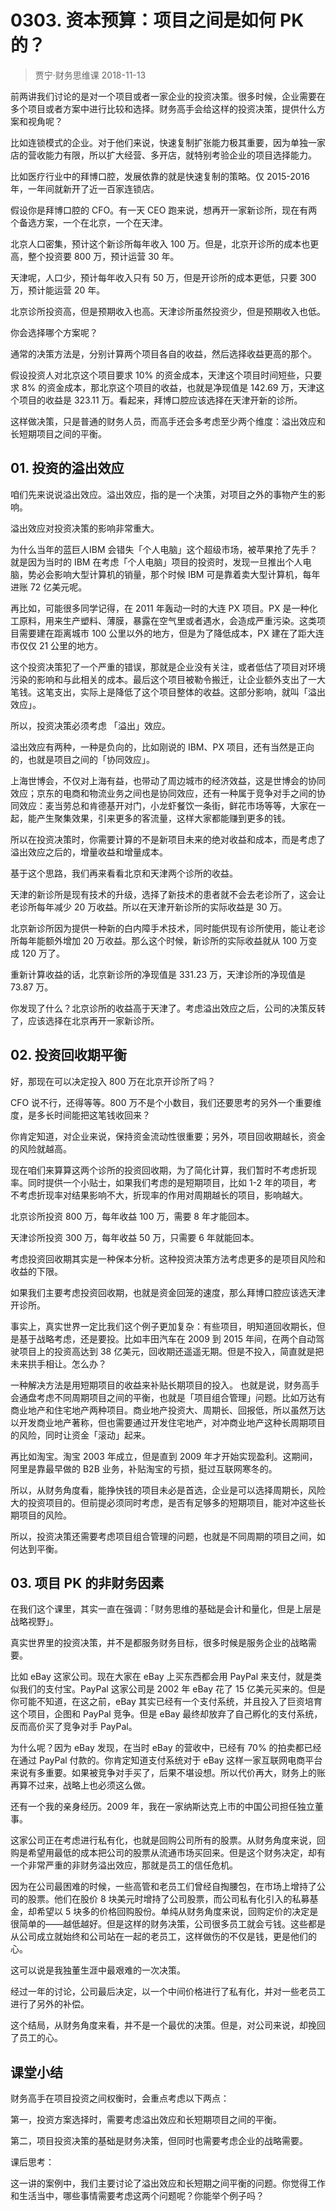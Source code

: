 # 0303. 资本预算：项目之间是如何 PK 的？
> 贾宁·财务思维课
2018-11-13

前两讲我们讨论的是对一个项目或者一家企业的投资决策。很多时候，企业需要在多个项目或者方案中进行比较和选择。财务高手会给这样的投资决策，提供什么方案和视角呢？

比如连锁模式的企业。对于他们来说，快速复制扩张能力极其重要，因为单独一家店的营收能力有限，所以扩大经营、多开店，就特别考验企业的项目选择能力。

比如医疗行业中的拜博口腔，发展依靠的就是快速复制的策略。仅 2015-2016 年，一年间就新开了近一百家连锁店。

假设你是拜博口腔的 CFO。有一天 CEO 跑来说，想再开一家新诊所，现在有两个备选方案，一个在北京，一个在天津。

北京人口密集，预计这个新诊所每年收入 100 万。但是，北京开诊所的成本也更高，整个投资要 800 万，预计运营 30 年。

天津呢，人口少，预计每年收入只有 50 万，但是开诊所的成本更低，只要 300 万，预计能运营 20 年。

北京诊所投资高，但是预期收入也高。天津诊所虽然投资少，但是预期收入也低。

你会选择哪个方案呢？

通常的决策方法是，分别计算两个项目各自的收益，然后选择收益更高的那个。

假设投资人对北京这个项目要求 10% 的资金成本，天津这个项目时间短些，只要求 8% 的资金成本，那北京这个项目的收益，也就是净现值是 142.69 万，天津这个项目的收益是 323.11 万。看起来，拜博口腔应该选择在天津开新的诊所。

这样做决策，只是普通的财务人员，而高手还会多考虑至少两个维度：溢出效应和长短期项目之间的平衡。

## 01. 投资的溢出效应

咱们先来说说溢出效应。溢出效应，指的是一个决策，对项目之外的事物产生的影响。

溢出效应对投资决策的影响非常重大。

为什么当年的蓝巨人IBM 会错失「个人电脑」这个超级市场，被苹果抢了先手？就是因为当时的 IBM 在考虑「个人电脑」项目的投资时，发现一旦推出个人电脑，势必会影响大型计算机的销量，那个时候 IBM 可是靠着卖大型计算机，每年进账 72 亿美元呢。

再比如，可能很多同学记得，在 2011 年轰动一时的大连 PX 项目。PX 是一种化工原料，用来生产塑料、薄膜，暴露在空气里或者遇水，会造成严重污染。这类项目需要建在距离城市 100 公里以外的地方，但是为了降低成本，PX 建在了距大连市仅仅 21 公里的地方。

这个投资决策犯了一个严重的错误，那就是企业没有关注，或者低估了项目对环境污染的影响和与此相关的成本。最后这个项目被勒令搬迁，让企业额外支出了一大笔钱。这笔支出，实际上是降低了这个项目整体的收益。这部分影响，就叫「溢出效应」。

所以，投资决策必须考虑 「溢出」效应。

溢出效应有两种，一种是负向的，比如刚说的 IBM、PX 项目，还有当然是正向的，也就是项目之间的「协同效应」。

上海世博会，不仅对上海有益，也带动了周边城市的经济效益，这是世博会的协同效应；京东的电商和物流业务之间也是协同效应，还有一种属于竞争对手之间的协同效应：麦当劳总和肯德基开对门，小龙虾餐饮一条街，鲜花市场等等，大家在一起，能产生聚集效果，引来更多的客流量，这样大家都能赚到更多的钱。

所以在投资决策时，你需要计算的不是新项目未来的绝对收益和成本，而是考虑了溢出效应之后的，增量收益和增量成本。

基于这个思路，我们再来看看北京和天津两个诊所的收益。

天津的新诊所是现有技术的升级，选择了新技术的患者就不会去老诊所了，这会让老诊所每年减少 20 万收益。所以在天津开新诊所的实际收益是 30 万。

北京新诊所因为提供一种新的白内障手术技术，同时能供现有诊所使用，能让老诊所每年能额外增加 20 万收益。那么这个时候，新诊所的实际收益就从 100 万变成 120 万了。

重新计算收益的话，北京新诊所的净现值是 331.23 万，天津诊所的净现值是 73.87 万。

你发现了什么？北京诊所的收益高于天津了。考虑溢出效应之后，公司的决策反转了，应该选择在北京再开一家新诊所。

## 02. 投资回收期平衡

好，那现在可以决定投入 800 万在北京开诊所了吗？

CFO 说不行，还得等等。800 万不是个小数目，我们还要思考的另外一个重要维度，是多长时间能把这笔钱收回来？

你肯定知道，对企业来说，保持资金流动性很重要；另外，项目回收期越长，资金的风险就越高。

现在咱们来算算这两个诊所的投资回收期，为了简化计算，我们暂时不考虑折现率。同时提供一个小贴士，如果我们考虑的是短期项目，比如 1-2 年的项目，考不考虑折现率对结果影响不大，折现率的作用对周期越长的项目，影响越大。

北京诊所投资 800 万，每年收益 100 万，需要 8 年才能回本。

天津诊所投资 300 万，每年收益 50 万，只需要 6 年就能回本。

考虑投资回收期其实是一种保本分析。这种投资决策方法考虑更多的是项目风险和收益的下限。

如果我们主要考虑投资回收期，也就是资金回笼的速度，那么拜博口腔应该选天津开诊所。

事实上，真实世界一定比我们这个例子更加复杂：有些项目，明知道回收期长，但是基于战略考虑，还是要投。比如丰田汽车在 2009 到 2015 年间，在两个自动驾驶项目上的投资高达到 38 亿美元，回收期还遥遥无期。但是不投入，简直就是把未来拱手相让。怎么办？

一种解决方法是用短期项目的收益来补贴长期项目的投入。 也就是说，财务高手会通盘考虑不同周期项目之间的平衡，也就是「项目组合管理」问题。比如万达有商业地产和住宅地产两种项目。商业地产投资大、周期长、回报低，所以虽然万达以开发商业地产著称，但也需要通过开发住宅地产，对冲商业地产这种长周期项目的风险，同时让资金「滚动」起来。

再比如淘宝。淘宝 2003 年成立，但是直到 2009 年才开始实现盈利。这期间，阿里是靠最早做的 B2B 业务，补贴淘宝的亏损，挺过互联网寒冬的。

所以，从财务角度看，能挣快钱的项目未必是首选，企业是可以选择周期长，风险大的投资项目的。但前提必须同时考虑，是否有足够多的短期项目，能对冲这些长期项目的风险。

所以，投资决策还需要考虑项目组合管理的问题，也就是不同周期的项目之间，如何达到平衡。

## 03. 项目 PK 的非财务因素

在我们这个课里，其实一直在强调：「财务思维的基础是会计和量化，但是上层是战略视野」。

真实世界里的投资决策，并不是都服务财务目标，很多时候是服务企业的战略需要。

比如 eBay 这家公司。现在大家在 eBay 上买东西都会用 PayPal 来支付，就是类似我们的支付宝。PayPal 这家公司是 2002 年 eBay 花了 15 亿美元买来的。但是你可能不知道，在这之前，eBay 其实已经有一个支付系统，并且投入了巨资培育这个项目，企图和 PayPal 竞争。但是 eBay 最终却放弃了自己孵化的支付系统，反而高价买了竞争对手 PayPal。

为什么呢？因为 eBay 发现，在当时 eBay 的营收中，已经有 70% 的拍卖都已经在通过 PayPal 付款的。你肯定知道支付系统对于 eBay 这样一家互联网电商平台来说有多重要。如果被竞争对手买了，后果不堪设想。所以代价再大，财务上的账再算不过来，战略上也必须这么做。

还有一个我的亲身经历。2009 年，我在一家纳斯达克上市的中国公司担任独立董事。

这家公司正在考虑进行私有化，也就是回购公司所有的股票。从财务角度来说，回购是希望用最低的成本把公司的股票从流通市场买回来。但是这个财务决定，却有一个非常严重的非财务溢出效应，那就是员工的信任危机。

因为在公司最困难的时候，一些高管和老员工们曾经自掏腰包，在市场上增持了公司的股票。他们在股价 8 块美元时增持了公司股票，而公司私有化引入的私募基金，却希望以 5 块多的价格回购股份。单纯从财务角度来说，回购定价的决定是很简单的——越低越好。但是这样的财务决策，公司很多员工就会亏钱。这些都是从公司成立就始终和公司站在一起的老员工，这样做伤的不仅是钱，更是他们的心。

这可以说是我独董生涯中最艰难的一次决策。

经过一年的讨论，公司最后决定，以一个中间价格进行了私有化，并对一些老员工进行了另外的补偿。

这个结局，从财务角度来看，并不是一个最优的决策。但是，对公司来说，却挽回了员工的心。

## 课堂小结

财务高手在项目投资之间权衡时，会重点考虑以下两点：

第一，投资方案选择时，需要考虑溢出效应和长短期项目之间的平衡。

第二，项目投资决策的基础是财务决策，但同时也需要考虑企业的战略需要。

课后思考：

这一讲的案例中，我们主要讨论了溢出效应和长短期之间平衡的问题。你觉得工作和生活当中，哪些事情需要考虑这两个问题呢？你能举个例子吗？


